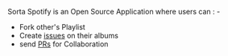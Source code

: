 Sorta Spotify is an Open Source Application where users can : - 
- Fork other's Playlist
- Create [issues](https://github.com/imaaquibali/Sorta-Spotify/issues) on their albums
- send [PRs](https://github.com/imaaquibali/Sorta-Spotify/pulls) for Collaboration